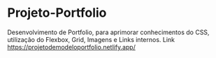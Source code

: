 # Projeto-Portfolio
Desenvolvimento de Portfolio, para aprimorar conhecimentos do CSS, utilização do Flexbox, Grid, Imagens e Links internos.
Link https://projetodemodeloportfolio.netlify.app/
